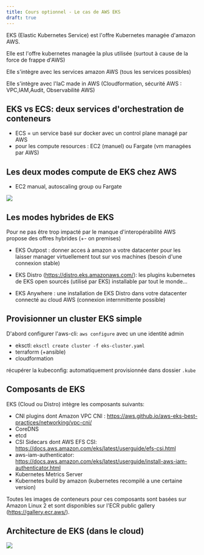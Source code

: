 ```yaml
---
title: Cours optionnel - Le cas de AWS EKS
draft: true
---
```


EKS (Elastic Kubernetes Service) est l'offre Kubernetes managée d'amazon AWS.

Elle est l'offre kubernetes managée la plus utilisée (surtout à cause de la force de frappe d'AWS)

Elle s'intègre avec les services amazon AWS (tous les services possibles)

Elle s'intègre avec l'IaC made in AWS (Cloudformation, sécurité AWS : VPC,IAM,Audit, Observabilité AWS)

## EKS vs ECS: deux services d'orchestration de conteneurs

- ECS = un service basé sur docker avec un control plane managé par AWS
- pour les compute resources : EC2 (manuel) ou Fargate (vm managées par AWS)

## Les deux modes compute de EKS chez AWS

- EC2 manual, autoscaling group ou Fargate

![](/img/kubernetes/eks-modes.png)

## Les modes hybrides de EKS

Pour ne pas être trop impacté par le manque d'interopérabilité AWS propose des offres hybrides (+- on premises)

- EKS Outpost : donner acces à amazon a votre datacenter pour les laisser manager virtuellement tout sur vos machines (besoin d'une connexion stable)

- EKS Distro (https://distro.eks.amazonaws.com/): les plugins kubernetes de EKS open sourcés (utilisé par EKS) installable par tout le monde...

- EKS Anywhere : une installation de EKS Distro dans votre datacenter connecté au cloud AWS (connexion internmittente possible)

## Provisionner un cluster EKS simple

D'abord configurer l'aws-cli: `aws configure` avec un une identité admin

- eksctl: `eksctl create cluster -f eks-cluster.yaml`
- terraform (+ansible)
- cloudformation

récupérer la kubeconfig: automatiquement provisionnée dans dossier `.kube`

## Composants de EKS

EKS (Cloud ou Distro) intègre les composants suivants:

- CNI plugins dont Amazon VPC CNI : https://aws.github.io/aws-eks-best-practices/networking/vpc-cni/ 
- CoreDNS
- etcd
- CSI Sidecars dont AWS EFS CSI: https://docs.aws.amazon.com/eks/latest/userguide/efs-csi.html
- aws-iam-authenticator: https://docs.aws.amazon.com/eks/latest/userguide/install-aws-iam-authenticator.html
- Kubernetes Metrics Server
- Kubernetes build by amazon (kubernetes recompilé a une certaine version)

Toutes les images de conteneurs pour ces composants sont basées sur Amazon Linux 2 et sont disponibles sur l'ECR public gallery (https://gallery.ecr.aws/).

## Architecture de EKS (dans le cloud)

![](/img/kubernetes/EKS-archi2.png)

